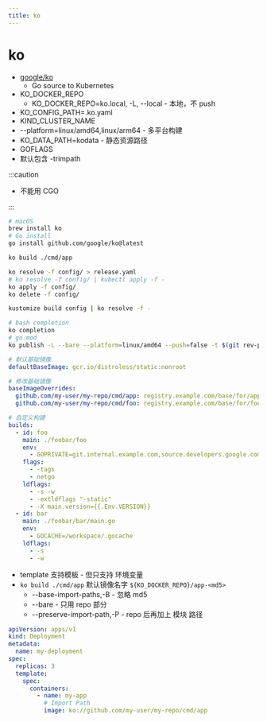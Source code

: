 ```yaml
---
title: ko
---
```


# ko

- [google/ko](https://github.com/google/ko)
  - Go source to Kubernetes
- KO_DOCKER_REPO
  - KO_DOCKER_REPO=ko.local, -L, --local - 本地，不 push
- KO_CONFIG_PATH=.ko.yaml
- KIND_CLUSTER_NAME
- --platform=linux/amd64,linux/arm64 - 多平台构建
- KO_DATA_PATH=kodata - 静态资源路径
- GOFLAGS
- 默认包含 -trimpath

:::caution

- 不能用 CGO

:::

```bash
# macOS
brew install ko
# Go install
go install github.com/google/ko@latest

ko build ./cmd/app

ko resolve -f config/ > release.yaml
# ko resolve -f config/ | kubectl apply -f -
ko apply -f config/
ko delete -f config/

kustomize build config | ko resolve -f -

# bash completion
ko completion
# go.mod
ko publish -L --bare --platform=linux/amd64 --push=false -t $(git rev-parse HEAD) .
```

```yaml
# 默认基础镜像
defaultBaseImage: gcr.io/distroless/static:nonroot

# 修改基础镜像
baseImageOverrides:
  github.com/my-user/my-repo/cmd/app: registry.example.com/base/for/app
  github.com/my-user/my-repo/cmd/foo: registry.example.com/base/for/foo

# 自定义构建
builds:
  - id: foo
    main: ./foobar/foo
    env:
      - GOPRIVATE=git.internal.example.com,source.developers.google.com
    flags:
      - -tags
      - netgo
    ldflags:
      - -s -w
      - -extldflags "-static"
      - -X main.version={{.Env.VERSION}}
  - id: bar
    main: ./foobar/bar/main.go
    env:
      - GOCACHE=/workspace/.gocache
    ldflags:
      - -s
      - -w
```

- template 支持模板 - 但只支持 环境变量
- `ko build ./cmd/app` 默认镜像名字 `${KO_DOCKER_REPO}/app-<md5>`
  - --base-import-paths,-B - 忽略 md5
  - --bare - 只用 repo 部分
  - --preserve-import-path,-P - repo 后再加上 模块 路径

```yaml
apiVersion: apps/v1
kind: Deployment
metadata:
  name: my-deployment
spec:
  replicas: 3
  template:
    spec:
      containers:
        - name: my-app
          # Import Path
          image: ko://github.com/my-user/my-repo/cmd/app
```

